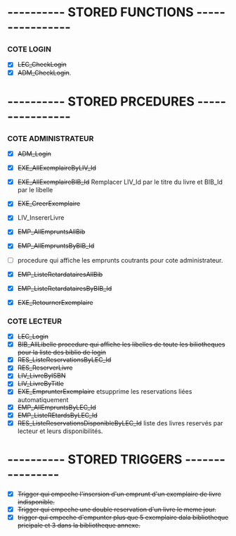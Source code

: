# ---------- STORED FUNCTIONS ----------------

### COTE LOGIN #
- [x] ~~LEC_CheckLogin~~
- [x] ~~ADM_CheckLogin~~.

# ---------- STORED PRCEDURES ----------------

### COTE ADMINISTRATEUR #
- [x] ~~ADM_Login~~
- [x] ~~EXE_AllExemplaireByLIV_Id~~
- [x] ~~EXE_AllExemplaireBIB_Id~~ Remplacer LIV_Id par le titre du livre et BIB_Id par le libelle
- [x] ~~EXE_CreerExemplaire~~
- [x] LIV_InsererLivre
- [x] ~~EMP_AllEmpruntsAllBib~~
- [x] ~~EMP_AllEmpruntsByBIB_Id~~
- [ ] procedure qui affiche les emprunts coutrants pour cote administrateur.
- [x] ~~EMP_ListeRetardatairesAllBib~~
- [x] ~~EMP_ListeRetardatairesByBIB_Id~~
- [x] ~~EXE_RetournerExemplaire~~



### COTE LECTEUR #
- [x] ~~LEC_Login~~
- [x] ~~BIB_AllLibelle procedure qui affiche les libelles de toute les biliotheques pour la liste des biblio de login~~
- [x] ~~RES_ListeReservationsByLEC_Id~~
- [x] ~~RES_ReserverLivre~~
- [x] ~~LIV_LivreByISBN~~
- [x] ~~LIV_LivreByTitle~~
- [x] ~~EXE_EmprunterExemplaire~~ etsupprime les reservations liées automatiquement 
- [x] ~~EMP_AllEmpruntsByLEC_Id~~
- [x] ~~EMP_ListeREtardsByLEC_Id~~
- [x] ~~RES_ListeReservationsDisponibleByLEC_Id~~ liste des livres reservés par lecteur et leurs disponibilités.

# ---------- STORED TRIGGERS ----------------
- [x] ~~Trigger qui empeche l'insersion d'un emprunt d'un exemplaire de livre indisponible.~~
- [x] ~~Trigger qui empeche une double reservation d'un livre le meme jour.~~
- [x] ~~trigger qui empeche d'empunter plus que 5 exemplaire dala bibliotheque pricipale et 3 dans la bibliotheque annexe.~~
